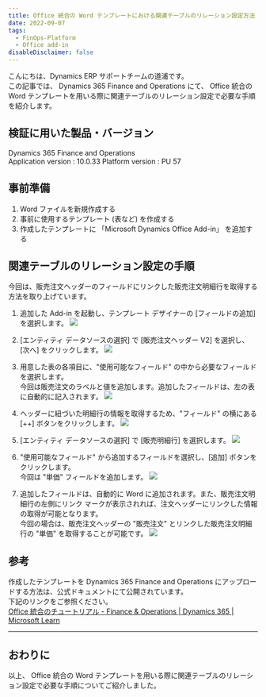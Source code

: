 ```yaml
---
title: Office 統合の Word テンプレートにおける関連テーブルのリレーション設定方法
date: 2022-09-07
tags:
  - FinOps-Platform
  - Office add-in
disableDisclaimer: false
---
```


こんにちは、Dynamics ERP サポートチームの道浦です。  
この記事では、 Dynamics 365 Finance and Operations にて、 Office 統合の Word テンプレートを用いる際に関連テーブルのリレーション設定で必要な手順を紹介します。

<!-- more -->
## 検証に用いた製品・バージョン
Dynamics 365 Finance and Operations      
Application version : 10.0.33
Platform version : PU 57

## 事前準備
1. Word ファイルを新規作成する
1. 事前に使用するテンプレート (表など) を作成する
1. 作成したテンプレートに 「Microsoft Dynamics Office Add-in」 を追加する


## 関連テーブルのリレーション設定の手順

今回は、販売注文ヘッダーのフィールドにリンクした販売注文明細行を取得する方法を取り上げています。  


1. 追加した Add-in を起動し、テンプレート デザイナーの [フィールドの追加] を選択します。
    ![](./how-to-set-related-tables-for-office-addin-using-word/step1.png)

1. [エンティティ データソースの選択] で [販売注文ヘッダー V2] を選択し、[次へ] をクリックします。
    ![](./how-to-set-related-tables-for-office-addin-using-word/step2.png)

1. 用意した表の各項目に、"使用可能なフィールド" の中から必要なフィールドを選択します。  
   今回は販売注文のラベルと値を追加します。追加したフィールドは、左の表に自動的に記入されます。
    ![](./how-to-set-related-tables-for-office-addin-using-word/step3.png)

1.  ヘッダーに紐づいた明細行の情報を取得するため、"フィールド" の横にある [++] ボタンをクリックします。
    ![](./how-to-set-related-tables-for-office-addin-using-word/step4.png)

1. [エンティティ データソースの選択] で [販売明細行] を選択します。
    ![](./how-to-set-related-tables-for-office-addin-using-word/step5.png)


6. "使用可能なフィールド" から追加するフィールドを選択し、[追加] ボタンをクリックします。  
今回は "単価" フィールドを追加します。
    ![](./how-to-set-related-tables-for-office-addin-using-word/step6.png)


7. 追加したフィールドは、自動的に Word に追加されます。また、販売注文明細行の左側にリンク マークが表示されれば、注文ヘッダーにリンクした情報の取得が可能となります。  
今回の場合は、販売注文ヘッダーの "販売注文" とリンクした販売注文明細行の "単価" を取得することが可能です。
    ![](./how-to-set-related-tables-for-office-addin-using-word/step7.png)


## 参考
作成したテンプレートを Dynamics 365 Finance and Operations にアップロードする方法は、公式ドキュメントにて公開されています。  
下記のリンクをご参照ください。  
[Office 統合のチュートリアル - Finance & Operations | Dynamics 365 | Microsoft Learn](https://learn.microsoft.com/ja-jp/dynamics365/fin-ops-core/dev-itpro/office-integration/office-integration-tutorial?context=%2Fdynamics365%2Fcontext%2Fcommerce)

---
## おわりに  

以上、 Office 統合の Word テンプレートを用いる際に関連テーブルのリレーション設定で必要な手順についてご紹介しました。
